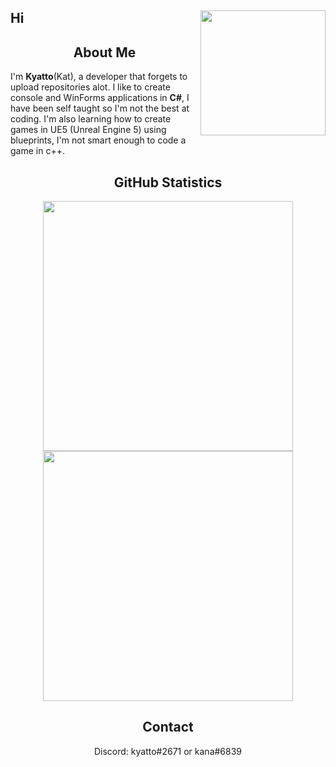 ## Hi <img align=right src="https://avatars.githubusercontent.com/u/71313658?v=4" width=200 />

<h2 align="center">About Me</h2>

I'm **Kyatto**(Kat), a developer that forgets to upload repositories alot. I like to create console and WinForms applications in **C#**, I have been self taught so I'm not the best at coding. I'm also learning how to create games in UE5 (Unreal Engine 5) using blueprints, I'm not smart enough to code a game in c++.




<h2 align="center">GitHub Statistics</h3>

<p align="center">
  <img src="https://github-readme-stats.vercel.app/api?username=kanayatto&show_icons=true&theme=nord" width=400/> <img src="https://github-readme-streak-stats.herokuapp.com/?user=kanayatto&theme=nord" width=400/>
</p>




<h2 align="center">Contact</h3>

<p align=center>
  Discord: kyatto#2671 or kana#6839
</p>




<!---
Fadeuwu/Fadeuwu is a ✨ special ✨ repository because its `README.md` (this file) appears on your GitHub profile.
You can click the Preview link to take a look at your changes.
--->
